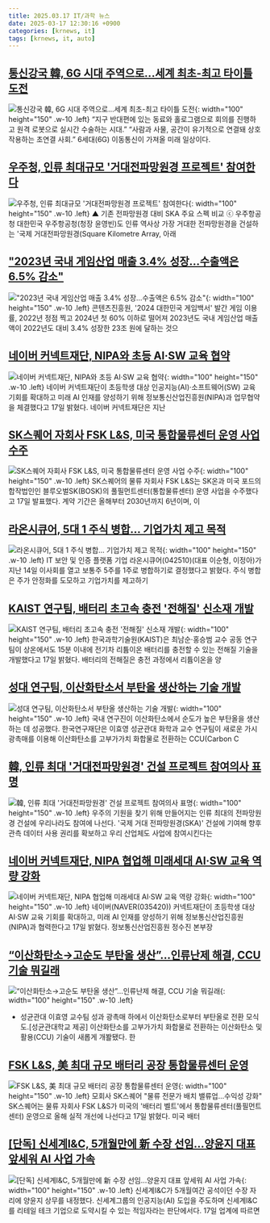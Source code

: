 ```yaml
---
title: 2025.03.17 IT/과학 뉴스
date: 2025-03-17 12:30:16 +0900
categories: [krnews, it]
tags: [krnews, it, auto]
---
```

## [통신강국 韓, 6G 시대 주역으로...세계 최초-최고 타이틀 도전](https://n.news.naver.com/mnews/article/030/0003293453)

![통신강국 韓, 6G 시대 주역으로...세계 최초-최고 타이틀 도전](https://mimgnews.pstatic.net/image/origin/030/2025/03/16/3293453.jpg?type=nf220_150){: width="100" height="150" .w-10 .left}
“지구 반대편에 있는 동료와 홀로그램으로 회의를 진행하고 원격 로봇으로 실시간 수술하는 시대.” “사람과 사물, 공간이 유기적으로 연결돼 상호 작용하는 초연결 사회.” 6세대(6G) 이동통신이 가져올 미래 일상이다.

## [우주청, 인류 최대규모 '거대전파망원경 프로젝트' 참여한다](https://n.news.naver.com/mnews/article/047/0002466129)

![우주청, 인류 최대규모 '거대전파망원경 프로젝트' 참여한다](https://mimgnews.pstatic.net/image/origin/047/2025/03/17/2466129.jpg?type=nf220_150){: width="100" height="150" .w-10 .left}
▲ 기존 전파망원경 대비 SKA 주요 스펙 비교 ⓒ 우주항공청 대한민국 우주항공청(청장 윤영빈)도 인류 역사상 가장 거대한 전파망원경을 건설하는 '국제 거대전파망원경(Square Kilometre Array, 아래

## ["2023년 국내 게임산업 매출 3.4% 성장…수출액은 6.5% 감소"](https://n.news.naver.com/mnews/article/001/0015268688)

!["2023년 국내 게임산업 매출 3.4% 성장…수출액은 6.5% 감소"](https://mimgnews.pstatic.net/image/origin/001/2025/03/17/15268688.jpg?type=nf220_150){: width="100" height="150" .w-10 .left}
콘텐츠진흥원, '2024 대한민국 게임백서' 발간 게임 이용률, 2022년 정점 찍고 2024년 첫 60% 이하로 떨어져 2023년도 국내 게임산업 매출액이 2022년도 대비 3.4% 성장한 23조 원에 달하는 것으

## [네이버 커넥트재단, NIPA와 초등 AI·SW 교육 협약](https://n.news.naver.com/mnews/article/014/0005321816)

![네이버 커넥트재단, NIPA와 초등 AI·SW 교육 협약](https://mimgnews.pstatic.net/image/origin/014/2025/03/17/5321816.jpg?type=nf220_150){: width="100" height="150" .w-10 .left}
네이버 커넥트재단이 초등학생 대상 인공지능(AI)·소프트웨어(SW) 교육 기회를 확대하고 미래 AI 인재를 양성하기 위해 정보통신산업진흥원(NIPA)과 업무협약을 체결했다고 17일 밝혔다. 네이버 커넥트재단은 지난

## [SK스퀘어 자회사 FSK L&S, 미국 통합물류센터 운영 사업 수주](https://n.news.naver.com/mnews/article/031/0000916428)

![SK스퀘어 자회사 FSK L&S, 미국 통합물류센터 운영 사업 수주](https://mimgnews.pstatic.net/image/origin/031/2025/03/17/916428.jpg?type=nf220_150){: width="100" height="150" .w-10 .left}
SK스퀘어의 물류 자회사 FSK L&S는 SK온과 미국 포드의 합작법인인 블루오벌SK(BOSK)의 풀필먼트센터(통합물류센터) 운영 사업을 수주했다고 17일 발표했다. 계약 기간은 올해부터 2030년까지 6년이며, 이

## [라온시큐어, 5대 1 주식 병합… 기업가치 제고 목적](https://n.news.naver.com/mnews/article/018/0005963375)

![라온시큐어, 5대 1 주식 병합… 기업가치 제고 목적](https://mimgnews.pstatic.net/image/origin/018/2025/03/16/5963375.jpg?type=nf220_150){: width="100" height="150" .w-10 .left}
IT 보안 및 인증 플랫폼 기업 라온시큐어(042510)(대표 이순형, 이정아)가 지난 14일 이사회를 열고 보통주 5주를 1주로 병합하기로 결정했다고 밝혔다. 주식 병합은 주가 안정화를 도모하고 기업가치를 제고하기

## [KAIST 연구팀, 배터리 초고속 충전 '전해질' 신소재 개발](https://n.news.naver.com/mnews/article/421/0008133313)

![KAIST 연구팀, 배터리 초고속 충전 '전해질' 신소재 개발](https://mimgnews.pstatic.net/image/origin/421/2025/03/17/8133313.jpg?type=nf220_150){: width="100" height="150" .w-10 .left}
한국과학기술원(KAIST)은 최남순·홍승범 교수 공동 연구팀이 상온에서도 15분 이내에 전기차 리튬이온 배터리를 충전할 수 있는 전해질 기술을 개발했다고 17일 밝혔다. 배터리의 전해질은 충전 과정에서 리튬이온을 양

## [성대 연구팀, 이산화탄소서 부탄올 생산하는 기술 개발](https://n.news.naver.com/mnews/article/366/0001061593)

![성대 연구팀, 이산화탄소서 부탄올 생산하는 기술 개발](https://mimgnews.pstatic.net/image/origin/366/2025/03/17/1061593.jpg?type=nf220_150){: width="100" height="150" .w-10 .left}
국내 연구진이 이산화탄소에서 순도가 높은 부탄올을 생산하는 데 성공했다. 한국연구재단은 이효영 성균관대 화학과 교수 연구팀이 새로운 가시광촉매를 이용해 이산화탄소를 고부가가치 화합물로 전환하는 CCU(Carbon C

## [韓, 인류 최대 '거대전파망원경' 건설 프로젝트 참여의사 표명](https://n.news.naver.com/mnews/article/003/0013123470)

![韓, 인류 최대 '거대전파망원경' 건설 프로젝트 참여의사 표명](https://mimgnews.pstatic.net/image/origin/003/2025/03/17/13123470.jpg?type=nf220_150){: width="100" height="150" .w-10 .left}
우주의 기원을 찾기 위해 만들어지는 인류 최대의 전파망원경 건설에 우리나라도 참여에 나선다. '국제 거대 전파망원경(SKA)' 건설에 기여해 향후 관측 데이터 사용 권리를 확보하고 우리 산업체도 사업에 참여시킨다는

## [네이버 커넥트재단, NIPA 협업해 미래세대 AI·SW 교육 역량 강화](https://n.news.naver.com/mnews/article/018/0005963923)

![네이버 커넥트재단, NIPA 협업해 미래세대 AI·SW 교육 역량 강화](https://mimgnews.pstatic.net/image/origin/018/2025/03/17/5963923.jpg?type=nf220_150){: width="100" height="150" .w-10 .left}
네이버(NAVER(035420)) 커넥트재단이 초등학생 대상 AI·SW 교육 기회를 확대하고, 미래 AI 인재를 양성하기 위해 정보통신산업진흥원(NIPA)과 협력한다고 17일 밝혔다. 정보통신산업진흥원 정수진 본부장

## [“이산화탄소→고순도 부탄올 생산”…인류난제 해결, CCU 기술 뭐길래](https://n.news.naver.com/mnews/article/016/0002443219)

![“이산화탄소→고순도 부탄올 생산”…인류난제 해결, CCU 기술 뭐길래](https://mimgnews.pstatic.net/image/origin/016/2025/03/17/2443219.jpg?type=nf220_150){: width="100" height="150" .w-10 .left}
- 성균관대 이효영 교수팀 성과 광촉매 하에서 이산화탄소로부터 부탄올로 전환 모식도.[성균관대학교 제공] 이산화탄소를 고부가가치 화합물로 전환하는 이산화탄소 및 활용(CCU) 기술이 새롭게 개봘됐다. 한

## [FSK L&S, 美 최대 규모 배터리 공장 통합물류센터 운영](https://n.news.naver.com/mnews/article/001/0015268489)

![FSK L&S, 美 최대 규모 배터리 공장 통합물류센터 운영](https://mimgnews.pstatic.net/image/origin/001/2025/03/17/15268489.jpg?type=nf220_150){: width="100" height="150" .w-10 .left}
모회사 SK스퀘어 "물류 전문가 배치 밸류업…수익성 강화" SK스퀘어는 물류 자회사 FSK L&S가 미국의 '배터리 벨트'에서 통합물류센터(풀필먼트센터) 운영으로 올해 실적 개선에 나선다고 17일 밝혔다. 미국 배터

## [[단독] 신세계I&C, 5개월만에 新 수장 선임…양윤지 대표 앞세워 AI 사업 가속](https://n.news.naver.com/mnews/article/092/0002366854)

![[단독] 신세계I&C, 5개월만에 新 수장 선임…양윤지 대표 앞세워 AI 사업 가속](https://mimgnews.pstatic.net/image/origin/092/2025/03/17/2366854.jpg?type=nf220_150){: width="100" height="150" .w-10 .left}
신세계I&C가 5개월여간 공석이던 수장 자리에 양윤지 상무를 내정했다. 신세계그룹의 인공지능(AI) 도입을 주도하며 신세계I&C를 리테일 테크 기업으로 도약시킬 수 있는 적임자라는 판단에서다. 17일 업계에 따르면

